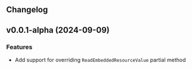 Changelog
--- 

## v0.0.1-alpha (2024-09-09)

### Features

* Add support for overriding `ReadEmbeddedResourceValue` partial method

